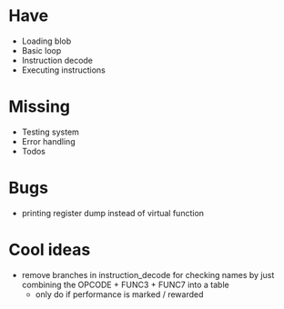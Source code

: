 # Have
- Loading blob
- Basic loop
- Instruction decode
- Executing instructions

# Missing
- Testing system
- Error handling
- Todos

# Bugs
- printing register dump instead of virtual function

# Cool ideas
- remove branches in instruction_decode for checking names by just combining the OPCODE + FUNC3 + FUNC7 into a table
    - only do if performance is marked / rewarded
